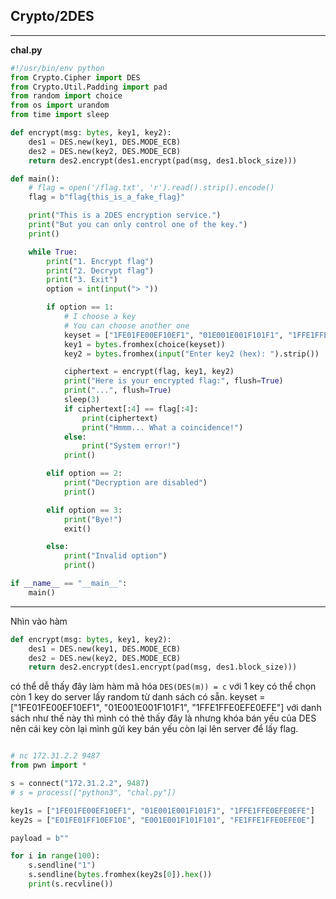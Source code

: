 
## Crypto/2DES

---

__**chal.py**__

```py
#!/usr/bin/env python
from Crypto.Cipher import DES
from Crypto.Util.Padding import pad
from random import choice
from os import urandom
from time import sleep

def encrypt(msg: bytes, key1, key2):
    des1 = DES.new(key1, DES.MODE_ECB)
    des2 = DES.new(key2, DES.MODE_ECB)
    return des2.encrypt(des1.encrypt(pad(msg, des1.block_size)))

def main():
    # flag = open('/flag.txt', 'r').read().strip().encode()
    flag = b"flag{this_is_a_fake_flag}"

    print("This is a 2DES encryption service.")
    print("But you can only control one of the key.")
    print()

    while True:
        print("1. Encrypt flag")
        print("2. Decrypt flag")
        print("3. Exit")
        option = int(input("> "))

        if option == 1:
            # I choose a key
            # You can choose another one
            keyset = ["1FE01FE00EF10EF1", "01E001E001F101F1", "1FFE1FFE0EFE0EFE"]
            key1 = bytes.fromhex(choice(keyset))
            key2 = bytes.fromhex(input("Enter key2 (hex): ").strip())

            ciphertext = encrypt(flag, key1, key2)
            print("Here is your encrypted flag:", flush=True)
            print("...", flush=True)
            sleep(3)
            if ciphertext[:4] == flag[:4]:
                print(ciphertext)
                print("Hmmm... What a coincidence!")
            else:
                print("System error!")
            print()

        elif option == 2:
            print("Decryption are disabled")
            print()

        elif option == 3:
            print("Bye!")
            exit()

        else:
            print("Invalid option")
            print()

if __name__ == "__main__":
    main()

```

---

Nhìn vào hàm 

```py
def encrypt(msg: bytes, key1, key2):
    des1 = DES.new(key1, DES.MODE_ECB)
    des2 = DES.new(key2, DES.MODE_ECB)
    return des2.encrypt(des1.encrypt(pad(msg, des1.block_size)))
```

có thể dễ thấy đây làm hàm mã hóa `DES(DES(m)) = c` với 1 key có thể chọn còn 1 key do server lấy random từ danh sách có sẵn. keyset = ["1FE01FE00EF10EF1", "01E001E001F101F1", "1FFE1FFE0EFE0EFE"] với danh sách như thế này thì mình có thẻ thấy đây là nhưng khóa bán yếu của DES nên cái key còn lại mình gửi key bán yếu còn lại lên server để lấy flag.

```py

# nc 172.31.2.2 9487
from pwn import *

s = connect("172.31.2.2", 9487)
# s = process(["python3", "chal.py"])

key1s = ["1FE01FE00EF10EF1", "01E001E001F101F1", "1FFE1FFE0EFE0EFE"]
key2s = ["E01FE01FF10EF10E", "E001E001F101F101", "FE1FFE1FFE0EFE0E"]

payload = b""

for i in range(100):
    s.sendline("1")
    s.sendline(bytes.fromhex(key2s[0]).hex())
    print(s.recvline())
```

